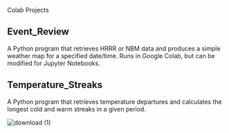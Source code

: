 Colab Projects
## Event_Review
A Python program that retrieves HRRR or NBM data and produces a simple weather map for a specified date/time. Runs in Google Colab, but can be modified for Jupyter Notebooks.

## Temperature_Streaks
A Python program that retrieves temperature departures and calculates the longest cold and warm streaks in a given period.

![download (1)](https://user-images.githubusercontent.com/1416737/234759237-0e8462c4-0255-440e-a801-2dc2ca8d7641.png)
